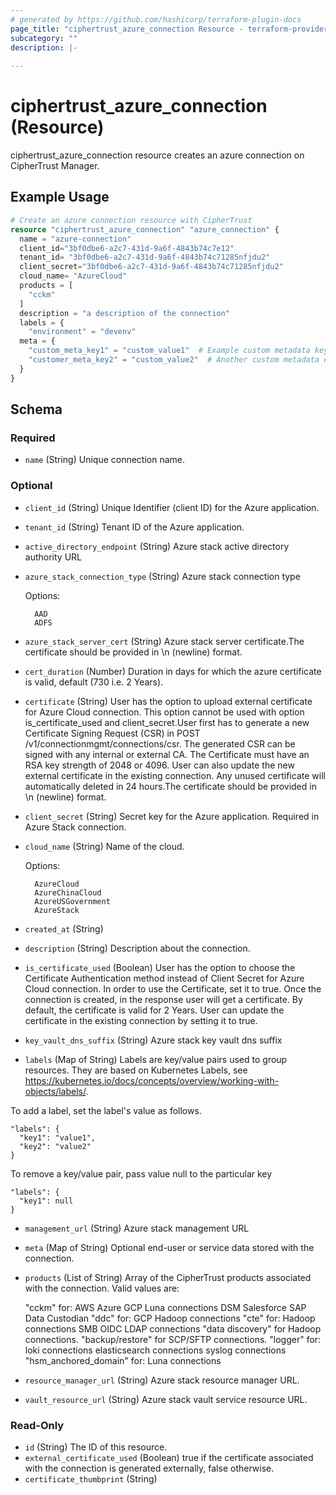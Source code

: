 ```yaml
---
# generated by https://github.com/hashicorp/terraform-plugin-docs
page_title: "ciphertrust_azure_connection Resource - terraform-provider-ciphertrust"
subcategory: ""
description: |-
  
---
```


# ciphertrust_azure_connection (Resource)

ciphertrust_azure_connection resource creates an azure connection on CipherTrust Manager.

## Example Usage

```terraform
# Create an azure connection resource with CipherTrust
resource "ciphertrust_azure_connection" "azure_connection" {
  name = "azure-connection"
  client_id="3bf0dbe6-a2c7-431d-9a6f-4843b74c7e12"
  tenant_id= "3bf0dbe6-a2c7-431d-9a6f-4843b74c71285nfjdu2"
  client_secret="3bf0dbe6-a2c7-431d-9a6f-4843b74c71285nfjdu2"
  cloud_name= "AzureCloud"
  products = [
    "cckm"
  ]
  description = "a description of the connection"
  labels = {
    "environment" = "devenv"
  meta = {
    "custom_meta_key1" = "custom_value1"  # Example custom metadata key-value pair
    "customer_meta_key2" = "custom_value2"  # Another custom metadata entry
  }
}
```

<!-- schema generated by tfplugindocs -->
## Schema

### Required

- `name` (String) Unique connection name.

### Optional

- `client_id` (String) Unique Identifier (client ID) for the Azure application.
- `tenant_id` (String) Tenant ID of the Azure application.
- `active_directory_endpoint` (String) Azure stack active directory authority URL
- `azure_stack_connection_type` (String) Azure stack connection type

	Options:
	
		AAD
		ADFS
- `azure_stack_server_cert` (String) Azure stack server certificate.The certificate should be provided in \n (newline) format.
- `cert_duration` (Number) Duration in days for which the azure certificate is valid, default (730 i.e. 2 Years).
- `certificate` (String) User has the option to upload external certificate for Azure Cloud connection. This option cannot be used with option is_certificate_used and client_secret.User first has to generate a new Certificate Signing Request (CSR) in POST /v1/connectionmgmt/connections/csr. The generated CSR can be signed with any internal or external CA. The Certificate must have an RSA key strength of 2048 or 4096. User can also update the new external certificate in the existing connection. Any unused certificate will automatically deleted in 24 hours.The certificate should be provided in \n (newline) format.
- `client_secret` (String) Secret key for the Azure application. Required in Azure Stack connection.
- `cloud_name` (String) Name of the cloud.

	Options:
	
		AzureCloud
		AzureChinaCloud
		AzureUSGovernment
		AzureStack
- `created_at` (String)
- `description` (String) Description about the connection.
- `is_certificate_used` (Boolean) User has the option to choose the Certificate Authentication method instead of Client Secret for Azure Cloud connection. In order to use the Certificate, set it to true. Once the connection is created, in the response user will get a certificate. By default, the certificate is valid for 2 Years. User can update the certificate in the existing connection by setting it to true.
- `key_vault_dns_suffix` (String) Azure stack key vault dns suffix
- `labels` (Map of String) Labels are key/value pairs used to group resources. They are based on Kubernetes Labels, see https://kubernetes.io/docs/concepts/overview/working-with-objects/labels/.

To add a label, set the label's value as follows.

    "labels": {
      "key1": "value1",
      "key2": "value2"
    }

To remove a key/value pair, pass value null to the particular key

    "labels": {
      "key1": null
    }
- `management_url` (String) Azure stack management URL
- `meta` (Map of String) Optional end-user or service data stored with the connection.
- `products` (List of String) Array of the CipherTrust products associated with the connection. Valid values are:

    "cckm" for:
        AWS
        Azure
        GCP
        Luna connections
        DSM
        Salesforce
        SAP Data Custodian
    "ddc" for:
        GCP
        Hadoop connections
    "cte" for:
        Hadoop connections
        SMB
        OIDC
        LDAP connections
    "data discovery" for Hadoop connections.
    "backup/restore" for SCP/SFTP connections.
    "logger" for:
        loki connections
        elasticsearch connections
        syslog connections
    "hsm_anchored_domain" for:
        Luna connections
- `resource_manager_url` (String) Azure stack resource manager URL.
- `vault_resource_url` (String) Azure stack vault service resource URL.

### Read-Only

- `id` (String) The ID of this resource.
- `external_certificate_used` (Boolean) true if the certificate associated with the connection is generated externally, false otherwise.
- `certificate_thumbprint` (String)
